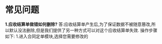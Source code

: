 # 常见问题

**1.应收结算单做错如何删除?**
答:应收结算单产生后,为了保证数据不被随意篡改,所以默认没法删除,但是我们提供了另一种方式可以对这个应收结算单失效.
操作步骤如下:
1.进入合同定单模块,选择您需要修改的